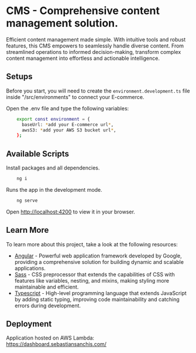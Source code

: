 # CMS - Comprehensive content management solution.

Efficient content management made simple. With intuitive tools and robust features, this CMS empowers to seamlessly handle diverse content. From streamlined operations to informed decision-making, transform complex content management into effortless and actionable intelligence.

## Setups

Before you start, you will need to create the <code>environment.development.ts</code> file inside "/src/environments" to connect your E-commerce.

Open the .env file and type the following variables:

```bash
    export const environment = {
      baseUrl: *add your E-commerce url*,
      awsS3: *add your AWS S3 bucket url*,
    };
```

## Available Scripts

Install packages and all dependencies.

```bash
    ng i
```

Runs the app in the development mode.

```bash
    ng serve
```

Open [http://localhost:4200](http://localhost:4200) to view it in your browser.

## Learn More

To learn more about this project, take a look at the following resources:

- [Angular](https://angular.dev/) - Powerful web application framework developed by Google, providing a comprehensive solution for building dynamic and scalable applications.
- [Sass](https://sass-lang.com/) - CSS preprocessor that extends the capabilities of CSS with features like variables, nesting, and mixins, making styling more maintainable and efficient.
- [Typescript](https://www.typescriptlang.org) - High-level programming language that extends JavaScript by adding static typing, improving code maintainability and catching errors during development.

## Deployment

Application hosted on AWS Lambda: https://dashboard.sebastiansanchis.com/
